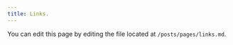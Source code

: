 ```yaml
---
title: Links.
---
```

You can edit this page by editing the file located at ```/posts/pages/links.md```. 